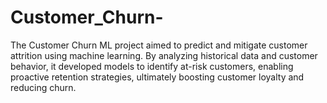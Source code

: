 # Customer_Churn-
The Customer Churn ML project aimed to predict and mitigate customer attrition using machine learning. By analyzing historical data and customer behavior,
it developed models to identify at-risk customers, enabling proactive retention strategies, ultimately boosting customer loyalty and reducing churn.

